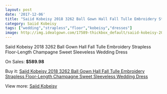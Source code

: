 ```yaml
---
layout: post
date: '2017-12-06'
title: "Saiid Kobeisy 2018 3262 Ball Gown Hall Fall Tulle Embroidery Strapless Floor-Length Champagne Sweet Sleeveless Wedding Dress"
category: Saiid Kobeisy
tags: ["wedding","strapless","floor","kobeisy","dresses"]
image: http://img.idealgown.com/17589-thickbox_default/saiid-kobeisy-2018-3262-ball-gown-hall-fall-tulle-embroidery-strapless-floor-length-champagne-sweet-sleeveless-wedding-dress.jpg
---
```

Saiid Kobeisy 2018 3262 Ball Gown Hall Fall Tulle Embroidery Strapless Floor-Length Champagne Sweet Sleeveless Wedding Dress

On Sales: **$589.98**
<a href="https://www.idealgown.com/en/saiid-kobeisy/6871-saiid-kobeisy-2018-3262-ball-gown-hall-fall-tulle-embroidery-strapless-floor-length-champagne-sweet-sleeveless-wedding-dress.html"><amp-img layout="responsive" width="600" height="600" src="//img.idealgown.com/17589-thickbox_default/saiid-kobeisy-2018-3262-ball-gown-hall-fall-tulle-embroidery-strapless-floor-length-champagne-sweet-sleeveless-wedding-dress.jpg" alt="Saiid Kobeisy 2018 3262 Ball Gown Hall Fall Tulle Embroidery Strapless Floor-Length Champagne Sweet Sleeveless Wedding Dress 0" /></a>
<a href="https://www.idealgown.com/en/saiid-kobeisy/6871-saiid-kobeisy-2018-3262-ball-gown-hall-fall-tulle-embroidery-strapless-floor-length-champagne-sweet-sleeveless-wedding-dress.html"><amp-img layout="responsive" width="600" height="600" src="//img.idealgown.com/17590-thickbox_default/saiid-kobeisy-2018-3262-ball-gown-hall-fall-tulle-embroidery-strapless-floor-length-champagne-sweet-sleeveless-wedding-dress.jpg" alt="Saiid Kobeisy 2018 3262 Ball Gown Hall Fall Tulle Embroidery Strapless Floor-Length Champagne Sweet Sleeveless Wedding Dress 1" /></a>

Buy it: [Saiid Kobeisy 2018 3262 Ball Gown Hall Fall Tulle Embroidery Strapless Floor-Length Champagne Sweet Sleeveless Wedding Dress](https://www.idealgown.com/en/saiid-kobeisy/6871-saiid-kobeisy-2018-3262-ball-gown-hall-fall-tulle-embroidery-strapless-floor-length-champagne-sweet-sleeveless-wedding-dress.html "Saiid Kobeisy 2018 3262 Ball Gown Hall Fall Tulle Embroidery Strapless Floor-Length Champagne Sweet Sleeveless Wedding Dress")

View more: [Saiid Kobeisy](https://www.idealgown.com/en/120-saiid-kobeisy "Saiid Kobeisy")